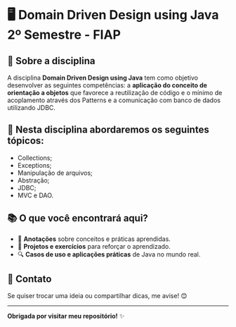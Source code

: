 # 🖥️ Domain Driven Design using Java 2º Semestre - FIAP
 
## 📌 Sobre a disciplina

A disciplina <strong>Domain Driven Design using Java</strong> tem como objetivo desenvolver as seguintes competências: a <strong>aplicação do conceito de orientação a objetos</strong> que favorece a reutilização de código e o mínimo de acoplamento através dos Patterns e a comunicação com banco de dados utilizando JDBC.

## 📒 Nesta disciplina abordaremos os seguintes tópicos:

- Collections;
- Exceptions;
- Manipulação de arquivos;
- Abstração;
- JDBC;
- MVC e DAO.

## 📚 O que você encontrará aqui?
 
- 📑 <strong>Anotações</strong> sobre conceitos e práticas aprendidas.
- 🚀 <strong>Projetos e exercícios</strong> para reforçar o aprendizado.
- 🔍 <strong>Casos de uso e aplicações práticas</strong> de Java no mundo real.
 
 
## 💬 Contato
 
Se quiser trocar uma ideia ou compartilhar dicas, me avise! 😊
 
---
 
**Obrigada por visitar meu repositório!** ✨
